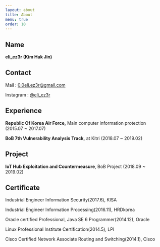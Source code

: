 ```yaml
---
layout: about
title: About
menu: true
order: 10
---
```


## Name

**eli_ez3r (Kim Hak Jin)**



## Contact

Mail : [0.0eli.ez3r@gmail.com](mailto:0.0eli.ez3r@gmail.com)

Instagram : [@eli_ez3r](instagram.com/eli_ez3r)



## Experience

**Republic Of Korea Air Force,** Main computer information protection (2015.07 ~ 2017.07)

**BoB 7th Vulnerability Analysis Track,** at Kitri (2018.07 ~ 2019.02)


## Project

**IoT Hub Exploitation and Countermeasure**, BoB Project (2018.09 ~ 2019.02)


## Certificate

Industrial Engineer Information Security(2017.6), KISA

Industrial Engineer Information Processing(2016.11), HRDkorea

Oracle certified Professional, Java SE 6 Programmer(2014.12), Oracle

Linux Professional Institute Certification(2014.5), LPI

Cisco Certified Network Associate Routing and Switching(2014.1), Cisco